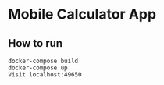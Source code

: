 # Mobile Calculator App

## How to run

	docker-compose build
	docker-compose up
	Visit localhost:49650 
